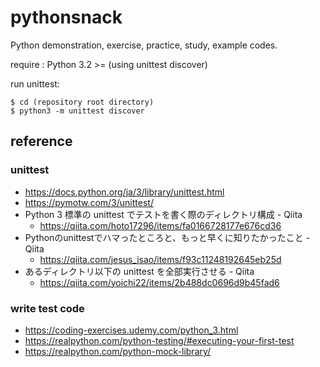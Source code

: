 # pythonsnack
Python demonstration, exercise, practice, study, example codes.

require : Python 3.2 >= (using unittest discover)

run unittest:

```
$ cd (repository root directory)
$ python3 -m unittest discover
```

## reference

### unittest

- https://docs.python.org/ja/3/library/unittest.html
- https://pymotw.com/3/unittest/
- Python 3 標準の unittest でテストを書く際のディレクトリ構成 - Qiita
  - https://qiita.com/hoto17296/items/fa0166728177e676cd36
- Pythonのunittestでハマったところと、もっと早くに知りたかったこと - Qiita
  - https://qiita.com/jesus_isao/items/f93c11248192645eb25d
- あるディレクトリ以下の unittest を全部実行させる - Qiita
  - https://qiita.com/yoichi22/items/2b488dc0696d9b45fad6

### write test code

- https://coding-exercises.udemy.com/python_3.html
- https://realpython.com/python-testing/#executing-your-first-test
- https://realpython.com/python-mock-library/

